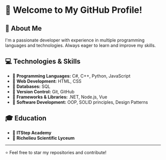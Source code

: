 # 👋 Welcome to My GitHub Profile!

## 🚀 About Me
I'm a passionate developer with experience in multiple programming languages and technologies. Always eager to learn and improve my skills.

## 💻 Technologies & Skills
- 🔹 **Programming Languages:** C#, C++, Python, JavaScript  
- 🔹 **Web Development:** HTML, CSS  
- 🔹 **Databases:** SQL  
- 🔹 **Version Control:** Git, GitHub  
- 🔹 **Frameworks & Libraries:** .NET, Node.js, Vue
- 🔹 **Software Development:** OOP, SOLID principles, Design Patterns  

## 🎓 Education
- 🏫 **ITStep Academy**  
- 🏫 **Richelieu Scientific Lyceum**  

---
⭐ Feel free to star my repositories and contribute!
